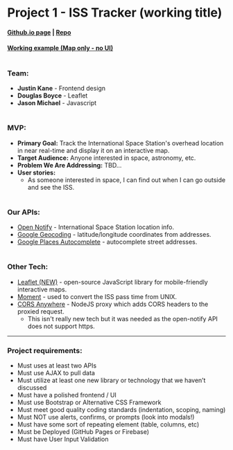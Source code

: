 # Project 1 - ISS Tracker (working title)

#### [Github.io page](https://jason-michael.github.io/project1/) | [Repo](https://github.com/jason-michael/project1)
#### [Working example (Map only - no UI)](https://jason-michael.github.io/ISS-Tracker/public/index.html)

#

### Team:
- **Justin Kane** - Frontend design
- **Douglas Boyce** - Leaflet
- **Jason Michael** - Javascript

#

### MVP:
- **Primary Goal:** Track the International Space Station's overhead location in near real-time and display it on an interactive map.
- **Target Audience:** Anyone interested in space, astronomy, etc.
- **Problem We Are Addressing:** TBD...
- **User stories:**
    - As someone interested in space, I can find out when I can go outside and see the ISS. 

#

### Our APIs:
- [Open Notify](http://open-notify.org/) - International Space Station location info.
- [Google Geocoding](https://developers.google.com/maps/documentation/geocoding/start) - latitude/longitude coordinates from addresses.
- [Google Places Autocomplete](https://developers.google.com/maps/documentation/javascript/examples/places-autocomplete) - autocomplete street addresses.

#

### Other Tech:
- [Leaflet (NEW)](https://leafletjs.com/) - open-source JavaScript library for mobile-friendly interactive maps.
- [Moment](https://momentjs.com/docs/#/parsing/now/) - used to convert the ISS pass time from UNIX.
- [CORS Anywhere](https://github.com/Rob--W/cors-anywhere) - NodeJS proxy which adds CORS headers to the proxied request.
    - This isn't really new tech but it was needed as the open-notify API does not support https.

---

### Project requirements:
- Must uses at least two APIs
- Must use AJAX to pull data
- Must utilize at least one new library or technology that we haven’t discussed
- Must have a polished frontend / UI
- Must use Bootstrap or Alternative CSS Framework
- Must meet good quality coding standards (indentation, scoping, naming)
- Must NOT use alerts, confirms, or prompts (look into modals!)
- Must have some sort of repeating element (table, columns, etc)
- Must be Deployed (GitHub Pages or Firebase)
- Must have User Input Validation